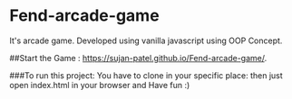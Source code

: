 # Fend-arcade-game
It's arcade game. Developed using vanilla javascript using OOP Concept.

##Start the Game : https://sujan-patel.github.io/Fend-arcade-game/.

###To run this project:
You have to clone in your specific place: 
then just open index.html in your browser and Have fun :)

